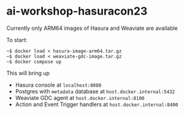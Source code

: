 # ai-workshop-hasuracon23

Currently only ARM64 images of Hasura and Weaviate are available

To start:

```console
~$ docker load < hasura-image-arm64.tar.gz
~$ docker load < weaviate-gdc-image.tar.gz
~$ docker compose up
```

This will bring up
- Hasura console at `localhost:8080`
- Postgres with `metadata` database at `host.docker.internal:5432`
- Weaviate GDC agent at `host.docker.internal:8100`
- Action and Event Trigger handlers at `host.docker.internal:8400`